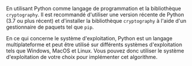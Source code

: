 En utilisant Python comme langage de programmation et la bibliothèque `cryptography`. Il est recommandé d'utiliser une version récente de Python (3.7 ou plus récent) et d'installer la bibliothèque `cryptography` à l'aide d'un gestionnaire de paquets tel que `pip`.

En ce qui concerne le système d'exploitation, Python est un langage multiplateforme et peut être utilisé sur différents systèmes d'exploitation tels que Windows, MacOS et Linux. Vous pouvez donc utiliser le système d'exploitation de votre choix pour implémenter cet algorithme.
 
